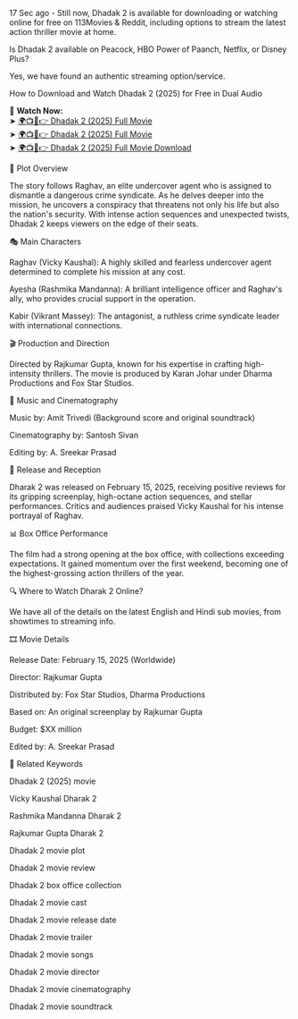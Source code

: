 17 Sec ago - Still now, Dhadak 2 is available for downloading or watching online for free on 113Movies & Reddit, including options to stream the latest action thriller movie at home.

Is Dhadak 2 available on Peacock, HBO Power of Paanch, Netflix, or Disney Plus?

Yes, we have found an authentic streaming option/service.

How to Download and Watch Dhadak 2 (2025) for Free in Dual Audio


🔹 **Watch Now:**  
➤ [🌍📺📱👉 Dhadak 2 (2025) Full Movie](http://collabcue.online/Jhazy)  
➤ [🌍📺📱👉 Dhadak 2 (2025) Full Movie](http://collabcue.online/Jhazy)  
➤ [🌍📺📱👉 Dhadak 2 (2025) Full Movie Download](http://collabcue.online/Jhazy)  

📖 Plot Overview

The story follows Raghav, an elite undercover agent who is assigned to dismantle a dangerous crime syndicate. As he delves deeper into the mission, he uncovers a conspiracy that threatens not only his life but also the nation's security. With intense action sequences and unexpected twists, Dhadak 2 keeps viewers on the edge of their seats.

🎭 Main Characters

Raghav (Vicky Kaushal): A highly skilled and fearless undercover agent determined to complete his mission at any cost.

Ayesha (Rashmika Mandanna): A brilliant intelligence officer and Raghav's ally, who provides crucial support in the operation.

Kabir (Vikrant Massey): The antagonist, a ruthless crime syndicate leader with international connections.

🎬 Production and Direction

Directed by Rajkumar Gupta, known for his expertise in crafting high-intensity thrillers. The movie is produced by Karan Johar under Dharma Productions and Fox Star Studios.

🎵 Music and Cinematography

Music by: Amit Trivedi (Background score and original soundtrack)

Cinematography by: Santosh Sivan

Editing by: A. Sreekar Prasad

📅 Release and Reception

Dharak 2 was released on February 15, 2025, receiving positive reviews for its gripping screenplay, high-octane action sequences, and stellar performances. Critics and audiences praised Vicky Kaushal for his intense portrayal of Raghav.

📊 Box Office Performance

The film had a strong opening at the box office, with collections exceeding expectations. It gained momentum over the first weekend, becoming one of the highest-grossing action thrillers of the year.

🔍 Where to Watch Dharak 2 Online?

We have all of the details on the latest English and Hindi sub movies, from showtimes to streaming info.

🎞️ Movie Details

Release Date: February 15, 2025 (Worldwide)

Director: Rajkumar Gupta

Distributed by: Fox Star Studios, Dharma Productions

Based on: An original screenplay by Rajkumar Gupta

Budget: $XX million

Edited by: A. Sreekar Prasad

🔑 Related Keywords

Dhadak 2 (2025) movie

Vicky Kaushal Dharak 2

Rashmika Mandanna Dharak 2

Rajkumar Gupta Dharak 2

Dhadak 2 movie plot

Dhadak 2 movie review

Dhadak 2 box office collection

Dhadak 2 movie cast

Dhadak 2 movie release date

Dhadak 2 movie trailer

Dhadak 2 movie songs

Dhadak 2 movie director

Dhadak 2 movie cinematography

Dhadak 2 movie soundtrack
